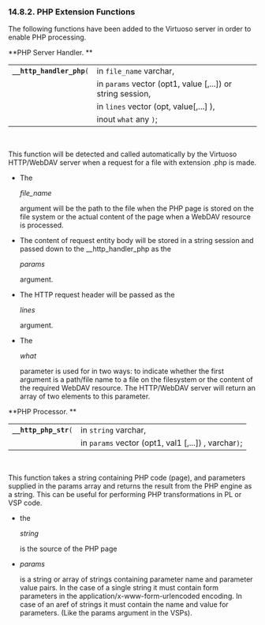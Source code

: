 <div>

<div>

<div>

<div>

### 14.8.2. PHP Extension Functions

</div>

</div>

</div>

The following functions have been added to the Virtuoso server in order
to enable PHP processing.

**PHP Server Handler. **

<div>

|                             |                                                              |
|-----------------------------|--------------------------------------------------------------|
| **`__http_handler_php`**`(` | in `file_name` varchar,                                      |
|                             | in `params` vector (opt1, value \[,...\]) or string session, |
|                             | in `lines` vector (opt, value\[,...\] ),                     |
|                             | inout `what` any `)`;                                        |

<div>

 

</div>

</div>

This function will be detected and called automatically by the Virtuoso
HTTP/WebDAV server when a request for a file with extension .php is
made.

<div>

- The

  <span class="emphasis">*file_name*</span>

  argument will be the path to the file when the PHP page is stored on
  the file system or the actual content of the page when a WebDAV
  resource is processed.

- The content of request entity body will be stored in a string session
  and passed down to the \_\_http_handler_php as the

  <span class="emphasis">*params*</span>

  argument.

- The HTTP request header will be passed as the

  <span class="emphasis">*lines*</span>

  argument.

- The

  <span class="emphasis">*what*</span>

  parameter is used for in two ways: to indicate whether the first
  argument is a path/file name to a file on the filesystem or the
  content of the required WebDAV resource. The HTTP/WebDAV server will
  return an array of two elements to this parameter.

</div>

**PHP Processor. **

<div>

|                         |                                                        |
|-------------------------|--------------------------------------------------------|
| **`__http_php_str`**`(` | in `string` varchar,                                   |
|                         | in `params` vector (opt1, val1 \[,...\]) , varchar`)`; |

<div>

 

</div>

</div>

This function takes a string containing PHP code (page), and parameters
supplied in the params array and returns the result from the PHP engine
as a string. This can be useful for performing PHP transformations in PL
or VSP code.

<div>

- the

  <span class="emphasis">*string*</span>

  is the source of the PHP page

- <span class="emphasis">*params*</span>

  is a string or array of strings containing parameter name and
  parameter value pairs. In the case of a single string it must contain
  form parameters in the application/x-www-form-urlencoded encoding. In
  case of an aref of strings it must contain the name and value for
  parameters. (Like the params argument in the VSPs).

</div>

</div>
